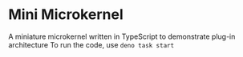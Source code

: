 # Mini Microkernel

A miniature microkernel written in TypeScript to demonstrate plug-in architecture
To run the code, use `deno task start`